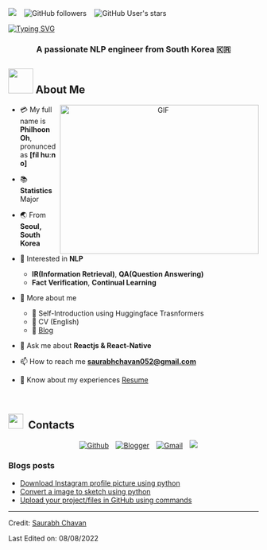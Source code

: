 <a href="https://hits.seeyoufarm.com"><img src="https://hits.seeyoufarm.com/api/count/incr/badge.svg?url=https%3A%2F%2Fgithub.com%2Fphilhoonoh&count_bg=%23C23DC8&title_bg=%23DBA72D&icon=&icon_color=%23AA8C27&title=hits&edge_flat=false"/></a> &nbsp;&nbsp; <img alt="GitHub followers" src="https://img.shields.io/github/followers/philhoonoh?style=social"> &nbsp;&nbsp; <img alt="GitHub User's stars" src="https://img.shields.io/github/stars/philhoonoh?style=social">

[![Typing SVG](https://readme-typing-svg.herokuapp.com?color=%23C996F7&size=20&lines=+Welcome+to+👋+philhoon's+github)](https://git.io/typing-svg)
<h3 align="center">A passionate NLP engineer from South Korea &#127472;&#127479</h3>

## <img src="https://raw.githubusercontent.com/nixin72/nixin72/master/wave.gif" width="50px"></img> About Me

<a target="_blank" align="center">
  <img align="right" top="500" height="300" width="400" alt="GIF" src="https://media.giphy.com/media/SWoSkN6DxTszqIKEqv/giphy.gif">
</a>

- :credit_card: My full name is **Philhoon Oh**, pronunced as __[fíl huːn o]__ 
- :books: **Statistics** Major
- :earth_asia: From **Seoul, South Korea**
- :monocle_face: Interested in **NLP**
  - **IR(Information Retrieval)**, **QA(Question Answering)**
  - **Fact Verification**, **Continual Learning**
- 💬 More about me
  - 📝 Self-Introduction using Huggingface Trasnformers 
  - 📄 CV (English)
  - 📝 [Blog](https://psyduck5.tistory.com/)

- 💬 Ask me about **Reactjs & React-Native**

- 📫 How to reach me **saurabhchavan052@gmail.com**

- 📄 Know about my experiences <a href="https://github.com/100rabhcsmc/Me.io/blob/master/01SaurabhChavanReactNativeResume.pdf" target="blank">Resume</a>
<br/>

## <img src="https://media.giphy.com/media/iY8CRBdQXODJSCERIr/giphy.gif" width="30" height="30" style="margin-right: 10px;">Contacts 

<p align="center">

 <div align="center"  class="icons-social" style="margin-left: 10px;">
        <a style="margin-left: 10px;" target="_blank" href="https://github.com/philhoonoh">
		    <img src="https://img.shields.io/badge/GitHub-100000?style=for-the-badge&logo=github&logoColor=white" alt="Github"></a>
	    <a style="margin-left: 10px;" target="_blank" href="https://psyduck5.tistory.com/">
			<img src="https://img.shields.io/badge/Blogger-FF5722?style=for-the-badge&logo=blog&logoColor=white" alt="Blogger"></a>
        <a style="margin-left: 10px;" target="_blank" href="mailto:vlfgns5@gmail.com">
            <img src="https://img.shields.io/badge/Gmail-D14836?style=for-the-badge&logo=gmail&logoColor=white" alt="Gmail"></a>
		<a style="margin-left: 10px;" target="_blank" href="https://github.com/100rabhcsmc/Me.io/blob/master/01SaurabhChavanReactNativeResume.pdf">
					<img src="https://img.icons8.com/plasticine/0.5x/resume.png" ></a>
</div>
</p>

### Blogs posts

<!-- BLOG-POST-LIST:START -->

- [Download Instagram profile picture using python](https://dev.to/100rabhcsmc/instagram-profile-picture-download-using-python-n2j)
- [Convert a image to sketch using python](https://dev.to/100rabhcsmc/convert-a-image-to-sketch-using-python-3ip1)
- [Upload your project/files in GitHub using commands](https://dev.to/100rabhcsmc/upload-your-project-files-in-github-using-commands-1hn8)
<!-- BLOG-POST-LIST:END -->

---

Credit: [Saurabh Chavan](https://github.com/100rabhcsmc)

Last Edited on: 08/08/2022

<!-- <p align="left"> <img src="https://komarev.com/ghpvc/?username=100rabhcsmc&label=Profile%20views&color=0e75b6&style=flat" alt="100rabhcsmc" /> </p>

<p align="left"> <a href="https://twitter.com/100rabhcsmc" target="blank"><img src="https://img.shields.io/twitter/follow/100rabhcsmc?logo=twitter&style=for-the-badge" alt="100rabhcsmc" /></a> </p> -->